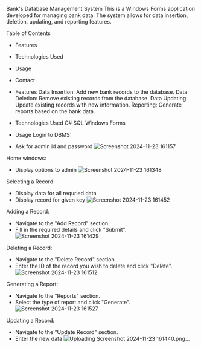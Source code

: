 Bank's Database Management System
This is a Windows Forms application developed for managing bank data. The system allows for data insertion, deletion, updating, and reporting features.

Table of Contents
 - Features
 - Technologies Used
 - Usage
 - Contact

- Features
Data Insertion: Add new bank records to the database.
Data Deletion: Remove existing records from the database.
Data Updating: Update existing records with new information.
Reporting: Generate reports based on the bank data.

- Technologies Used
C#
SQL
Windows Forms

- Usage
 Login to DBMS:
 - Ask for admin id and password
 ![Screenshot 2024-11-23 161157](https://github.com/user-attachments/assets/74024441-7c7a-4a26-b3f7-b79f597ea5cb)

Home windows:
- Display options to admin
 ![Screenshot 2024-11-23 161348](https://github.com/user-attachments/assets/20055455-8057-4467-aa0e-2c6a754aca2c)

Selecting a Record:
- Display data for all requried data
- Display record for given key
 ![Screenshot 2024-11-23 161452](https://github.com/user-attachments/assets/09500a90-b2a0-4a62-bfe7-dca61846c824)

Adding a Record: 
 - Navigate to the "Add Record" section.
 - Fill in the required details and click "Submit".
 ![Screenshot 2024-11-23 161429](https://github.com/user-attachments/assets/6470e40e-4c56-47b5-bf22-40d1c7beeb5f)

Deleting a Record:
 - Navigate to the "Delete Record" section.
 - Enter the ID of the record you wish to delete and click "Delete".
 ![Screenshot 2024-11-23 161512](https://github.com/user-attachments/assets/9d8b6144-4d1a-49ea-a1df-fe72a1aba46d)

Generating a Report:
 - Navigate to the "Reports" section.
 - Select the type of report and click "Generate".
 ![Screenshot 2024-11-23 161527](https://github.com/user-attachments/assets/9039f9c1-412a-49d5-9cfb-c95837bac515)

Updating a Record:
- Navigate to the "Update Record" section.
- Enter the new data
![Uploading Screenshot 2024-11-23 161440.png…]()


